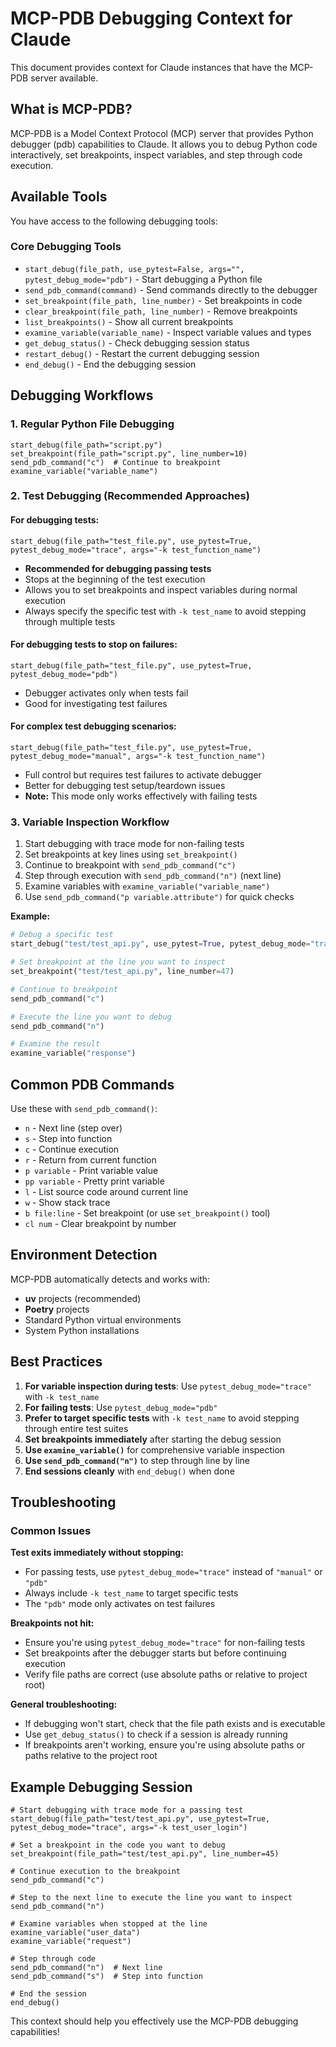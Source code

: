 # MCP-PDB Debugging Context for Claude

This document provides context for Claude instances that have the MCP-PDB server available.

## What is MCP-PDB?

MCP-PDB is a Model Context Protocol (MCP) server that provides Python debugger (pdb) capabilities to Claude. It allows you to debug Python code interactively, set breakpoints, inspect variables, and step through code execution.

## Available Tools

You have access to the following debugging tools:

### Core Debugging Tools
- `start_debug(file_path, use_pytest=False, args="", pytest_debug_mode="pdb")` - Start debugging a Python file
- `send_pdb_command(command)` - Send commands directly to the debugger
- `set_breakpoint(file_path, line_number)` - Set breakpoints in code
- `clear_breakpoint(file_path, line_number)` - Remove breakpoints
- `list_breakpoints()` - Show all current breakpoints
- `examine_variable(variable_name)` - Inspect variable values and types
- `get_debug_status()` - Check debugging session status
- `restart_debug()` - Restart the current debugging session
- `end_debug()` - End the debugging session

## Debugging Workflows

### 1. Regular Python File Debugging
```
start_debug(file_path="script.py") 
set_breakpoint(file_path="script.py", line_number=10)
send_pdb_command("c")  # Continue to breakpoint
examine_variable("variable_name")
```

### 2. Test Debugging (Recommended Approaches)

#### For debugging tests:
```
start_debug(file_path="test_file.py", use_pytest=True, pytest_debug_mode="trace", args="-k test_function_name")
```
- **Recommended for debugging passing tests**
- Stops at the beginning of the test execution
- Allows you to set breakpoints and inspect variables during normal execution
- Always specify the specific test with `-k test_name` to avoid stepping through multiple tests

#### For debugging tests to stop on failures:
```
start_debug(file_path="test_file.py", use_pytest=True, pytest_debug_mode="pdb")
```
- Debugger activates only when tests fail
- Good for investigating test failures

#### For complex test debugging scenarios:
```
start_debug(file_path="test_file.py", use_pytest=True, pytest_debug_mode="manual", args="-k test_function_name")
```
- Full control but requires test failures to activate debugger
- Better for debugging test setup/teardown issues
- **Note:** This mode only works effectively with failing tests

### 3. Variable Inspection Workflow

1. Start debugging with trace mode for non-failing tests
2. Set breakpoints at key lines using `set_breakpoint()`
3. Continue to breakpoint with `send_pdb_command("c")`
4. Step through execution with `send_pdb_command("n")` (next line)
5. Examine variables with `examine_variable("variable_name")`
6. Use `send_pdb_command("p variable.attribute")` for quick checks

**Example:**
```python
# Debug a specific test
start_debug("test/test_api.py", use_pytest=True, pytest_debug_mode="trace", args="-k test_user_login")

# Set breakpoint at the line you want to inspect
set_breakpoint("test/test_api.py", line_number=47)

# Continue to breakpoint
send_pdb_command("c")

# Execute the line you want to debug
send_pdb_command("n")

# Examine the result
examine_variable("response")
```

## Common PDB Commands

Use these with `send_pdb_command()`:

- `n` - Next line (step over)
- `s` - Step into function
- `c` - Continue execution
- `r` - Return from current function
- `p variable` - Print variable value
- `pp variable` - Pretty print variable
- `l` - List source code around current line
- `w` - Show stack trace
- `b file:line` - Set breakpoint (or use `set_breakpoint()` tool)
- `cl num` - Clear breakpoint by number

## Environment Detection

MCP-PDB automatically detects and works with:
- **uv** projects (recommended)
- **Poetry** projects
- Standard Python virtual environments
- System Python installations

## Best Practices

1. **For variable inspection during tests**: Use `pytest_debug_mode="trace"` with `-k test_name`
2. **For failing tests**: Use `pytest_debug_mode="pdb"`
3. **Prefer to target specific tests** with `-k test_name` to avoid stepping through entire test suites
4. **Set breakpoints immediately** after starting the debug session
5. **Use `examine_variable()`** for comprehensive variable inspection
6. **Use `send_pdb_command("n")`** to step through line by line
7. **End sessions cleanly** with `end_debug()` when done

## Troubleshooting

### Common Issues

**Test exits immediately without stopping:**
- For passing tests, use `pytest_debug_mode="trace"` instead of `"manual"` or `"pdb"`
- Always include `-k test_name` to target specific tests
- The `"pdb"` mode only activates on test failures

**Breakpoints not hit:**
- Ensure you're using `pytest_debug_mode="trace"` for non-failing tests
- Set breakpoints after the debugger starts but before continuing execution
- Verify file paths are correct (use absolute paths or relative to project root)

**General troubleshooting:**
- If debugging won't start, check that the file path exists and is executable
- Use `get_debug_status()` to check if a session is already running
- If breakpoints aren't working, ensure you're using absolute paths or paths relative to the project root

## Example Debugging Session

```
# Start debugging with trace mode for a passing test
start_debug(file_path="test/test_api.py", use_pytest=True, pytest_debug_mode="trace", args="-k test_user_login")

# Set a breakpoint in the code you want to debug
set_breakpoint(file_path="test/test_api.py", line_number=45)

# Continue execution to the breakpoint
send_pdb_command("c")

# Step to the next line to execute the line you want to inspect
send_pdb_command("n")

# Examine variables when stopped at the line
examine_variable("user_data")
examine_variable("request")

# Step through code
send_pdb_command("n")  # Next line
send_pdb_command("s")  # Step into function

# End the session
end_debug()
```

This context should help you effectively use the MCP-PDB debugging capabilities!